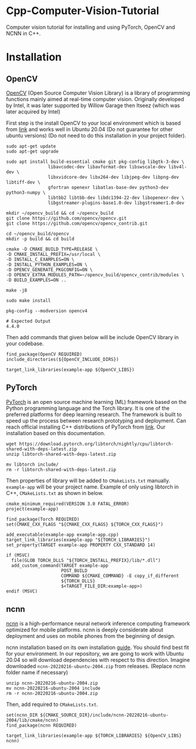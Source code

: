 # Cpp-Computer-Vision-Tutorial
Computer vision tutorial for installing and using PyTorch, OpenCV and NCNN in C++.

# Installation
## OpenCV
[OpenCV](https://opencv.org/) (Open Source Computer Vision Library) is a library of programming functions mainly aimed at real-time computer vision. Originally developed by Intel, it was later supported by Willow Garage then Itseez (which was later acquired by Intel)

First step is the install OpenCV to your local environment which is based from [link](https://vitux.com/opencv_ubuntu/) and works well in Ubuntu 20.04 (Do not guarantee for other ubuntu versions) (Do not need to do this installation in your project folder).
```
sudo apt-get update
sudo apt-get upgrade

sudo apt install build-essential cmake git pkg-config libgtk-3-dev \
                libavcodec-dev libavformat-dev libswscale-dev libv4l-dev \
                libxvidcore-dev libx264-dev libjpeg-dev libpng-dev libtiff-dev \
                gfortran openexr libatlas-base-dev python3-dev python3-numpy \
                libtbb2 libtbb-dev libdc1394-22-dev libopenexr-dev \
                libgstreamer-plugins-base1.0-dev libgstreamer1.0-dev

mkdir ~/opencv_build && cd ~/opencv_build
git clone https://github.com/opencv/opencv.git
git clone https://github.com/opencv/opencv_contrib.git

cd ~/opencv_build/opencv
mkdir -p build && cd build

cmake -D CMAKE_BUILD_TYPE=RELEASE \
-D CMAKE_INSTALL_PREFIX=/usr/local \
-D INSTALL_C_EXAMPLES=ON \
-D INSTALL_PYTHON_EXAMPLES=ON \
-D OPENCV_GENERATE_PKGCONFIG=ON \
-D OPENCV_EXTRA_MODULES_PATH=~/opencv_build/opencv_contrib/modules \
-D BUILD_EXAMPLES=ON ..

make -j8

sudo make install

pkg-config --modversion opencv4

# Expected Output
4.4.0
```
Then add commands that given below will be include OpenCV library in your codebase.
```
find_package(OpenCV REQUIRED)
include_directories(${OpenCV_INCLUDE_DIRS})

target_link_libraries(example-app ${OpenCV_LIBS})
```

## PyTorch
[PyTorch](https://pytorch.org/) is an open source machine learning (ML) framework based on the Python programming language and the Torch library. It is one of the preferred platforms for deep learning research. The framework is built to speed up the process between research prototyping and deployment.
Can reach official installing C++ distributions of PyTorch from [link](https://pytorch.org/cppdocs/installing.html). Our installation based on this documentation.

```
wget https://download.pytorch.org/libtorch/nightly/cpu/libtorch-shared-with-deps-latest.zip
unzip libtorch-shared-with-deps-latest.zip

mv libtorch include/
rm -r libtorch-shared-with-deps-latest.zip
```

Then properties of library will be added to `CMakeLists.txt` manually. `example-app` will be your project name. Example of only using libtorch in C++, `CMakeLists.txt` as shown in below.

```
cmake_minimum_required(VERSION 3.0 FATAL_ERROR)
project(example-app)

find_package(Torch REQUIRED)
set(CMAKE_CXX_FLAGS "${CMAKE_CXX_FLAGS} ${TORCH_CXX_FLAGS}")

add_executable(example-app example-app.cpp)
target_link_libraries(example-app "${TORCH_LIBRARIES}")
set_property(TARGET example-app PROPERTY CXX_STANDARD 14)

if (MSVC)
  file(GLOB TORCH_DLLS "${TORCH_INSTALL_PREFIX}/lib/*.dll")
  add_custom_command(TARGET example-app
                     POST_BUILD
                     COMMAND ${CMAKE_COMMAND} -E copy_if_different
                     ${TORCH_DLLS}
                     $<TARGET_FILE_DIR:example-app>)
endif (MSVC)
```

## ncnn
[ncnn](https://github.com/Tencent/ncnn) is a high-performance neural network inference computing framework optimized for mobile platforms. ncnn is deeply considerate about deployment and uses on mobile phones from the beginning of design.

ncnn installation based on its own installation [guide](https://github.com/Tencent/ncnn/releases). You should find best fit for your environment. In our repository, we are going to work with Ubuntu 20.04 so will download dependencies with respect to this direction. Imagine downloaded `ncnn-20220216-ubuntu-2004.zip` from releases. (Replace ncnn folder name if necessary)
```
unzip ncnn-20220216-ubuntu-2004.zip
mv ncnn-20220216-ubuntu-2004 include
rm -r ncnn-20220216-ubuntu-2004.zip
```
Then, add required to `CMakeLists.txt`.
```
set(ncnn_DIR ${CMAKE_SOURCE_DIR}/include/ncnn-20220216-ubuntu-2004/lib/cmake/ncnn)
find_package(ncnn REQUIRED)

target_link_libraries(example-app ${TORCH_LIBRARIES} ${OpenCV_LIBS} ncnn)
```